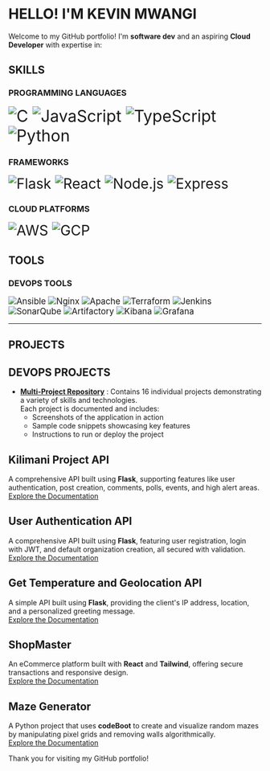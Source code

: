 # HELLO! I'M KEVIN MWANGI
Welcome to my GitHub portfolio! I'm **software dev** and an aspiring **Cloud Developer** with expertise in:
## SKILLS
### **PROGRAMMING LANGUAGES**
<span style="font-size:2rem;">![C](https://img.shields.io/badge/-C-blue) ![JavaScript](https://img.shields.io/badge/-JavaScript-yellow) ![TypeScript](https://img.shields.io/badge/-TypeScript-blue) ![Python](https://img.shields.io/badge/-Python-green)</span>

### **FRAMEWORKS**
<span style="font-size:2em;">![Flask](https://img.shields.io/badge/-Flask-lightgrey) ![React](https://img.shields.io/badge/-React-blue) ![Node.js](https://img.shields.io/badge/-Node.js-green) ![Express](https://img.shields.io/badge/-Express-lightgrey)</span>

### **CLOUD PLATFORMS**
<span style="font-size:2em;">![AWS](https://img.shields.io/badge/-AWS-orange) ![GCP](https://img.shields.io/badge/-GCP-blue)</span>

## TOOLS
### **DEVOPS TOOLS**
<span style="font-size:1.2em;">![Ansible](https://img.shields.io/badge/-Ansible-red) ![Nginx](https://img.shields.io/badge/-Nginx-green) ![Apache](https://img.shields.io/badge/-Apache-black) ![Terraform](https://img.shields.io/badge/-Terraform-blue) ![Jenkins](https://img.shields.io/badge/-Jenkins-orange) ![SonarQube](https://img.shields.io/badge/-SonarQube-lightblue) ![Artifactory](https://img.shields.io/badge/-Artifactory-darkgreen) ![Kibana](https://img.shields.io/badge/-Kibana-pink) ![Grafana](https://img.shields.io/badge/-Grafana-orange)</span>

---
## PROJECTS
## DEVOPS PROJECTS
- **[Multi-Project Repository](https://github.com/mwangiii/Steghub-devops-training)**
: Contains 16 individual projects demonstrating a variety of skills and technologies.  
Each project is documented and includes:
  - Screenshots of the application in action
  - Sample code snippets showcasing key features
  - Instructions to run or deploy the project
## Kilimani Project API  
A comprehensive API built using **Flask**, supporting features like user authentication, post creation, comments, polls, events, and high alert areas.  
[Explore the Documentation](https://github.com/mwangiii/KILIMANI_HACKATHON)  

## User Authentication API  
A comprehensive API built using **Flask**, featuring user registration, login with JWT, and default organization creation, all secured with validation.  
[Explore the Documentation](https://github.com/mwangiii/User-Authentication--Organisation)

## Get Temperature and Geolocation API  
A simple API built using **Flask**, providing the client's IP address, location, and a personalized greeting message.  
[Explore the Documentation](https://github.com/mwangiii/Get_location_and_temperature)

## ShopMaster  
An eCommerce platform built with **React** and **Tailwind**, offering secure transactions and responsive design.  
[Explore the Documentation](https://github.com/mwangiii/shopmaster)

## Maze Generator  
A Python project that uses **codeBoot** to create and visualize random mazes by manipulating pixel grids and removing walls algorithmically.  
[Explore the Documentation](https://github.com/mwangiii/MazeGamePython) 

Thank you for visiting my GitHub portfolio!
